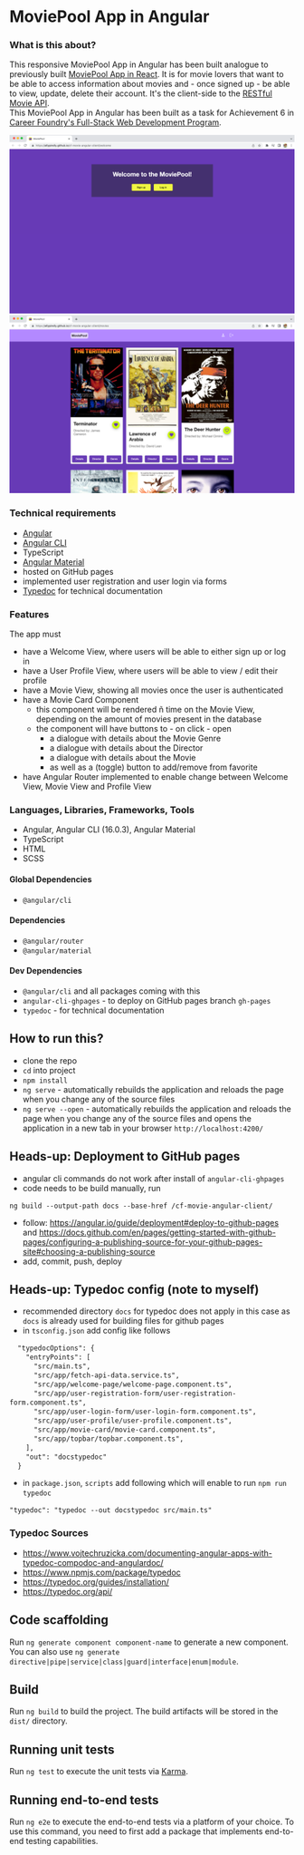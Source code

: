 # MoviePool App in Angular

### What is this about?
This responsive MoviePool App in Angular has been built analogue to previously built [MoviePool App in React](https://github.com/EllyPirelly/cf-movie-client). It is for movie lovers that want to be able to access information about movies and - once signed up - be able to view, update, delete their account. It's the client-side to the [RESTful Movie API](https://github.com/EllyPirelly/cf-movie-api).
<br>
This MoviePool App in Angular has been built as a task for Achievement 6 in [Career Foundry's Full-Stack Web Development Program](https://careerfoundry.com/en/courses/become-a-web-developer/).

![Screenshot of Welcome View](/src/assets/img/screenshots/client-angular-1.png)
![Screenshot of Movie View](/src/assets/img/screenshots/client-angular-2.png)

### Technical requirements
- [Angular](https://angular.io/)
- [Angular CLI](https://github.com/angular/angular-cli)
- TypeScript
- [Angular Material](https://material.angular.io/)
- hosted on GitHub pages
- implemented user registration and user login via forms
- [Typedoc](https://typedoc.org/api/) for technical documentation

### Features
The app must
- have a Welcome View, where users will be able to either sign up or log in
- have a User Profile View, where users will be able to view / edit their profile
- have a Movie View, showing all movies once the user is authenticated
- have a Movie Card Component
  - this component will be rendered ñ time on the Movie View, depending on the amount of movies present in the database
  - the component will have buttons to - on click - open
    - a dialogue with details about the Movie Genre
    - a dialogue with details about the Director
    - a dialogue with details about the Movie
    - as well as a (toggle) button to add/remove from favorite
- have Angular Router implemented to enable change between Welcome View, Movie View and Profile View

### Languages, Libraries, Frameworks, Tools
- Angular, Angular CLI (16.0.3), Angular Material
- TypeScript
- HTML
- SCSS

#### Global Dependencies
- `@angular/cli`

#### Dependencies
- `@angular/router`
- `@angular/material`

#### Dev Dependencies
- `@angular/cli` and all packages coming with this
- `angular-cli-ghpages` - to deploy on GitHub pages branch `gh-pages`
- `typedoc` - for technical documentation

## How to run this?
- clone the repo
- `cd` into project
- `npm install`
- `ng serve` - automatically rebuilds the application and reloads the page when you change any of the source files
- `ng serve --open` - automatically rebuilds the application and reloads the page when you change any of the source files and opens the application in a new tab in your browser `http://localhost:4200/`

## Heads-up: Deployment to GitHub pages
- angular cli commands do not work after install of `angular-cli-ghpages`
- code needs to be build manually, run
```
ng build --output-path docs --base-href /cf-movie-angular-client/
```
- follow: https://angular.io/guide/deployment#deploy-to-github-pages and https://docs.github.com/en/pages/getting-started-with-github-pages/configuring-a-publishing-source-for-your-github-pages-site#choosing-a-publishing-source
- add, commit, push, deploy

## Heads-up: Typedoc config (note to myself)
- recommended directory `docs` for typedoc does not apply in this case as `docs` is already used for building files for github pages
- in `tsconfig.json` add config like follows
```
  "typedocOptions": {
    "entryPoints": [
      "src/main.ts",
      "src/app/fetch-api-data.service.ts",
      "src/app/welcome-page/welcome-page.component.ts",
      "src/app/user-registration-form/user-registration-form.component.ts",
      "src/app/user-login-form/user-login-form.component.ts",
      "src/app/user-profile/user-profile.component.ts",
      "src/app/movie-card/movie-card.component.ts",
      "src/app/topbar/topbar.component.ts",
    ],
    "out": "docstypedoc"
  }
```
- in `package.json`, `scripts` add following which will enable to run `npm run typedoc`
```
"typedoc": "typedoc --out docstypedoc src/main.ts"
```

### Typedoc Sources
- https://www.vojtechruzicka.com/documenting-angular-apps-with-typedoc-compodoc-and-angulardoc/
- https://www.npmjs.com/package/typedoc
- https://typedoc.org/guides/installation/
- https://typedoc.org/api/

## Code scaffolding

Run `ng generate component component-name` to generate a new component. You can also use `ng generate directive|pipe|service|class|guard|interface|enum|module`.

## Build

Run `ng build` to build the project. The build artifacts will be stored in the `dist/` directory.

## Running unit tests

Run `ng test` to execute the unit tests via [Karma](https://karma-runner.github.io).

## Running end-to-end tests

Run `ng e2e` to execute the end-to-end tests via a platform of your choice. To use this command, you need to first add a package that implements end-to-end testing capabilities.
